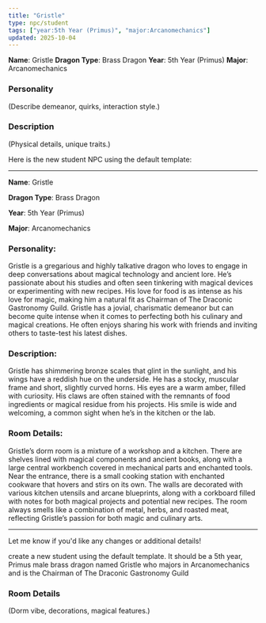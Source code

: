 ```yaml
---
title: "Gristle"
type: npc/student
tags: ["year:5th Year (Primus)", "major:Arcanomechanics"]
updated: 2025-10-04
---
```


**Name**: Gristle
**Dragon Type**: Brass Dragon
**Year**: 5th Year (Primus)
**Major**: Arcanomechanics

### Personality
(Describe demeanor, quirks, interaction style.)

### Description
(Physical details, unique traits.)

Here is the new student NPC using the default template:

---

**Name**: Gristle

**Dragon Type**: Brass Dragon

**Year**: 5th Year (Primus)

**Major**: Arcanomechanics

### Personality:
Gristle is a gregarious and highly talkative dragon who loves to engage in deep conversations about magical technology and ancient lore. He’s passionate about his studies and often seen tinkering with magical devices or experimenting with new recipes. His love for food is as intense as his love for magic, making him a natural fit as Chairman of The Draconic Gastronomy Guild. Gristle has a jovial, charismatic demeanor but can become quite intense when it comes to perfecting both his culinary and magical creations. He often enjoys sharing his work with friends and inviting others to taste-test his latest dishes.

### Description:
Gristle has shimmering bronze scales that glint in the sunlight, and his wings have a reddish hue on the underside. He has a stocky, muscular frame and short, slightly curved horns. His eyes are a warm amber, filled with curiosity. His claws are often stained with the remnants of food ingredients or magical residue from his projects. His smile is wide and welcoming, a common sight when he’s in the kitchen or the lab.

### Room Details:
Gristle’s dorm room is a mixture of a workshop and a kitchen. There are shelves lined with magical components and ancient books, along with a large central workbench covered in mechanical parts and enchanted tools. Near the entrance, there is a small cooking station with enchanted cookware that hovers and stirs on its own. The walls are decorated with various kitchen utensils and arcane blueprints, along with a corkboard filled with notes for both magical projects and potential new recipes. The room always smells like a combination of metal, herbs, and roasted meat, reflecting Gristle’s passion for both magic and culinary arts.

---

Let me know if you'd like any changes or additional details!

create a new student using the default template. It should be a 5th year, Primus male brass dragon named Gristle who majors in Arcanomechanics and is the Chairman of The Draconic Gastronomy Guild

### Room Details
(Dorm vibe, decorations, magical features.)
